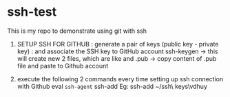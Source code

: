 # ssh-test
This is my repo to demonstrate using git with ssh

1) SETUP SSH FOR GITHUB
: generate a pair of keys (public key - private key)
: and associate the SSH key to GitHub account
ssh-keygen
-> this will create new 2 files, which are like <filename> and <filename>.pub
-> copy content of <filename>.pub file and paste to Github account

2) execute the following 2 commands every time setting up ssh connection with Github
eval `ssh-agent`
ssh-add <filename>
Eg: ssh-add ~/ssh\ keys\vdhuy
